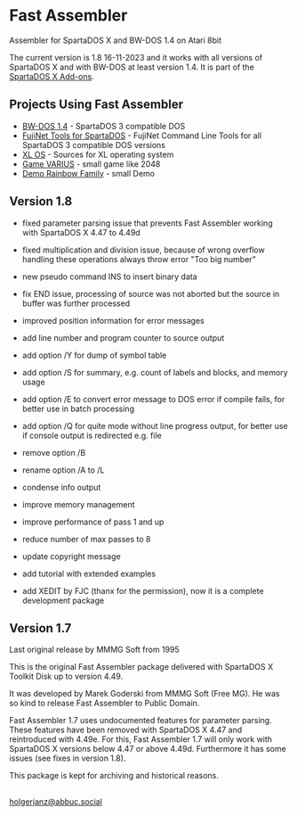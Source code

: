 # Fast Assembler

Assembler for SpartaDOS X and BW-DOS 1.4 on Atari 8bit

The current version is 1.8 16-11-2023 and it works with all versions of SpartaDOS X and with BW-DOS at least version 1.4. It is part of the [SpartaDOS X Add-ons](http://sdx.atari8.info/index.php?show=en_addons).

## Projects Using Fast Assembler

- [BW-DOS 1.4](https://github.com/HolgerJanz/BW-DOS) - SpartaDOS 3 compatible DOS
- [FujiNet Tools for SpartaDOS](https://github.com/HolgerJanz/FujiNetToolsSpartaDOS) - FujiNet Command Line Tools for all SpartaDOS 3 compatible DOS versions
- [XL OS](https://github.com/HolgerJanz/FastAssemblerAtariXLOS) - Sources for XL operating system
- [Game VARIUS](https://github.com/HolgerJanz/VARIUS) - small game like 2048
- [Demo Rainbow Family](https://github.com/HolgerJanz/RainbowFamily) - small Demo

## Version 1.8

- fixed parameter parsing issue that prevents Fast Assembler working with SpartaDOS X 4.47 to 4.49d

- fixed multiplication and division issue, because of wrong overflow handling these operations always throw error "Too big number”

- new pseudo command INS to insert binary data

- fix END issue, processing of source was not aborted but the source in buffer was further processed

- improved position information for error messages

- add line number and program counter to source output

- add option /Y for dump of symbol table

- add option /S for summary, e.g. count of labels and blocks, and memory usage

- add option /E to convert error message to DOS error if compile fails, for better use in batch processing

- add option /Q for quite mode without line progress output, for better use if console output
is redirected e.g. file

- remove option /B

- rename option /A to /L

- condense info output

- improve memory management

- improve performance of pass 1 and up

- reduce number of max passes to 8

- update copyright message

- add tutorial with extended examples

- add XEDIT by FJC (thanx for the permission), now it is a complete development package

## Version 1.7
Last original release by MMMG Soft from 1995

This is the original Fast Assembler package delivered with SpartaDOS X Toolkit Disk up to version 4.49.

It was developed by Marek Goderski from MMMG Soft (Free MG). He was so kind to release Fast Assembler
to Public Domain.

Fast Assembler 1.7 uses undocumented features for parameter parsing. These features have been removed with SpartaDOS X 4.47 and reintroduced with 4.49e. For this, Fast Assembler 1.7 will only work with SpartaDOS X versions below 4.47 or above 4.49d. Furthermore it has some issues (see fixes in version 1.8).

This package is kept for archiving and historical reasons.

## 
holgerjanz@abbuc.social

